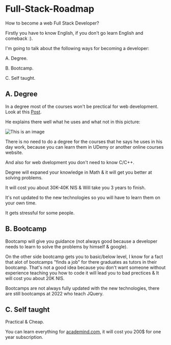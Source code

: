 # Full-Stack-Roadmap
How to become a web Full Stack Developer?

Firstly you have to know English, if you don't go learn English and comeback :). 

I'm going to talk about the following ways for becoming a developer:

  A. Degree.
  
  B. Bootcamp.
  
  C. Self taught.
  
## A. Degree
In a degree most of the courses won't be prectical for web development. Look at this [Post](https://www.linkedin.com/posts/avi-lewis_%D7%94%D7%90%D7%9D-%D7%AA%D7%95%D7%90%D7%A8-%D7%91%D7%9E%D7%93%D7%A2%D7%99-%D7%9E%D7%97%D7%A9%D7%91-%D7%91%D7%90%D7%9E%D7%AA-%D7%A8%D7%9C%D7%95%D7%95%D7%A0%D7%98%D7%99-%D7%9C%D7%A2%D7%91%D7%95%D7%93%D7%AA-%D7%94%D7%99%D7%95%D7%9D-activity-6873009869566418944-rrTy/).

He explains there well what he uses and what not in this picture:

![This is an image](https://media-exp1.licdn.com/dms/image/C5622AQEnnatJPxjd3A/feedshare-shrink_800/0/1638653246384?e=1655337600&v=beta&t=VHvkO_ehK9pYCEPQO26MUW0oRqQStMiNI5PEgf8pydo)

There is no need to do a degree for the courses that he says he uses in his day work, because you can learn them in UDemy or another online courses website.

And also for web dvelopment you don't need to know C/C++.
  
Degree will expaned your knowledge in Math & it will get you better at solving problems.

It will cost you about 30K-40K NIS & Will take you 3 years to finish.

It's not updated to the new technologies so you will have to learn them on your own time.

It gets stressful for some people.
  
## B. Bootcamp
Bootcamp will give you guidance (not always good because a developer needs to learn to solve the problems by himself & google).

On the other side bootcamp gets you to basic/below level, I know for a fact that alot of bootcamps "finds a job" for there graduates as tutors in their bootcamp.
That's not a good idea because you don't want someone without experience teaching you how to code it will lead you to bad prectices & It will cost you about 20K NIS.

Bootcamps are not always fully updated with the new technologies, there are still bootcamps at 2022 who teach JQuery.

## C. Self taught
Practical & Cheap.

You can learn everything for [academind.com](academind.com), it will cost you 200$ for one year subscription.


